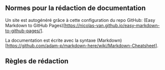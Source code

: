 ## Normes pour la rédaction de documentation

Un site est autogénéré grâce à cette configuration du repo GitHub: (Easy Markdown to GitHub Pages)[https://nicolas-van.github.io/easy-markdown-to-github-pages/].

La documentation est écrite avec la syntaxe (Markdown)[https://github.com/adam-p/markdown-here/wiki/Markdown-Cheatsheet].

## Règles de rédaction



